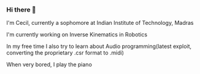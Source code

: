 ### Hi there 👋
I'm Cecil, currently a sophomore at Indian Institute of Technology, Madras

I'm currently working on Inverse Kinematics in Robotics

In my free time I also try to learn about Audio programming(latest exploit, converting the proprietary .csr format to .midi)

When very bored, I play the piano

<!--
**Wolf14/Wolf14** is a ✨ _special_ ✨ repository because its `README.md` (this file) appears on your GitHub profile.

Here are some ideas to get you started:

- 🔭 I’m currently working on ...
- 🌱 I’m currently learning ...
- 👯 I’m looking to collaborate on ...
- 🤔 I’m looking for help with ...
- 💬 Ask me about ...
- 📫 How to reach me: ...
- 😄 Pronouns: ...
- ⚡ Fun fact: ...
-->
